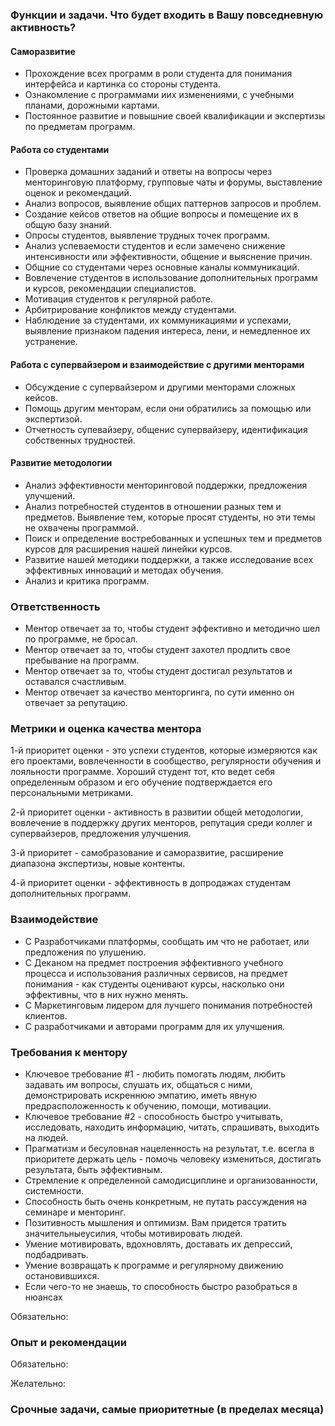
### Функции и задачи. Что будет входить в Вашу повседневную активность?

#### Саморазвитие

* Прохождение всех программ в роли студента для понимания интерфейса и картинка со стороны студента.
* Ознакомление с программами иих изменениями, с учебными планами, дорожными картами.
* Постоянное развитие и повышние своей квалификации и экспертизы по предметам программ.

#### Работа со студентами

* Проверка домашних заданий и ответы на вопросы через менторинговую платформу, групповые чаты и форумы, выставление оценок и рекомендаций.
* Анализ вопросов, выявление общих паттернов запросов и проблем.
* Создание кейсов ответов на общие вопросы и помещение их в общую базу знаний.
* Опросы студентов, выявление трудных точек программ.
* Анализ успеваемости студентов и если замечено снижение интенсивности или эффективности, общение и выяснение причин.
* Общние со студентами через основные каналы коммуникаций.
* Вовлечение студентов в использование дополнительных программ и курсов, рекомендации специалистов.
* Мотивация студентов к регулярной работе.
* Арбитрирование конфликтов между студентами.
* Наблюдение за студентами, их коммуникациями и успехами, выявление признаком падения интереса, лени, и немедленное их устранение.

#### Работа с супервайзером и взаимодействие с другими менторами

* Обсуждение с супервайзером и другими менторами сложных кейсов.
* Помощь другим менторам, если они обратились за помощью или экспертизой.
* Отчетность супевайзеру, общенис супервайзеру, идентификация собственных трудностей.

#### Развитие методологии

* Анализ эффективности менторинговой поддержки, предложения улучшений.
* Анализ потребностей студентов в отношении разных тем и предметов. Выявление тем, которые просят студенты, но эти темы не охвачены программой.
* Поиск и определение востребованных и успешных тем и предметов курсов для расширения нашей линейки курсов.
* Развитие нашей методики поддержки, а также исследование всех эффективных инноваций и методах обучения.
* Анализ и критика программ.

### Ответственность

* Ментор отвечает за то, чтобы студент эффективно и методично шел по программе, не бросал.
* Ментор отвечает за то, чтобы студент захотел продлить свое пребывание на программ.
* Ментор отвечает за то, чтобы студент достигал результатов и оставался счастливым.
* Ментор отвечает за качество менторгинга, по сути именно он отвечает за репутацию.

### Метрики и оценка качества ментора

1-й приоритет оценки - это успехи студентов, которые измеряются как его проектами, вовлеченности в сообщество, регулярности обучения и лояльности программе. Хороший студент тот, кто ведет себя определенным образом и его обучение подтверждается его персональными метриками.

2-й приоритет оценки - активность в развитии общей методологии, вовлечение в поддержку других менторов, репутация среди коллег и супервайзеров, предложения улучшения.

3-й приоритет - самобразование и саморазвитие, расширение диапазона экспертизы, новые контенты.

4-й приоритет оценки - эффективность в допродажах студентам дополнительных программ.

### Взаимодействие

* С Разработчиками платформы, сообщать им что не работает, или предложения по улушению.
* С Деканом на предмет построения эффективного учебного процесса и использования различных сервисов, на предмет понимания - как студенты оценивают курсы, насколько они эффективны, что в них нужно менять.
* С Маркетинговым лидером для лучшего понимания потребностей клиентов.
* С разработчиками и авторами программ для их улучшения.

### Требования к ментору

* Ключевое требование #1 - любить помогать людям, любить задавать им вопросы, слушать их, общаться с ними, демонстрировать искреннюю эмпатию, иметь явную предрасположенность к обучению, помощи, мотивации.
* Ключевое требование #2 - способность быстро учитывать, исследовать, находить информацию, читать, спрашивать, выходить на людей.
* Прагматизм и бесуловная нацеленность на результат, т.е. всегла в приоритете держать цель - помочь человеку измениться, достигать результата, быть эффективным.
* Стремление к определенной самодисциплине и организованности, системности.
* Способность быть очень конкретным, не путать рассуждения на семинаре и менторинг.
* Позитивность мышления и оптимизм. Вам придется тратить значительныеусилия, чтобы мотивировать людей.
* Умение мотивировать, вдохновлять, доставать их депрессий, подбадривать.
* Умение возвращать к программе и регулярному движению остановившихся.
* Если чего-то не знаешь, то способность быстро разобраться в нюансах


Обязательно:





### Опыт и рекомендации


Обязательно:

Желательно: 


### Срочные задачи, самые приоритетные (в пределах месяца)
